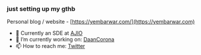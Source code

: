 ### just setting up my gthb

Personal blog / website - [https://yembarwar.com/](https://yembarwar.com)

- 🔭 Currently an SDE at [AJIO](https://ajio.com)
- 🔭 I’m currently working on: [DaanCorona](https://daancorona.tech)
- 📫 How to reach me: [Twitter](https://twitter.com/AyushYembarwar)
